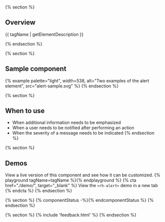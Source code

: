 {% section %}
## Overview

{{ tagName | getElementDescription }}

{% endsection %}

{% section %}
## Sample component
{% example palette="light",
           width=538,
           alt="Two examples of the alert element",
           src="alert-sample.svg" %}
{% endsection %}

{% section %}
  ## When to use
  - When additional information needs to be emphasized 
  - When a user needs to be notified after performing an action
  - When the severity of a message needs to be indicated
{% endsection %}

{% section %}
  ## Demos
  View a live version of this component and see how it can be customized.
  {% playground tagName=tagName %}{% endplayground %}
  {% cta href="./demo/", target="_blank" %}
    View the `<rh-alert>` demo in a new tab
  {% endcta %}
{% endsection %}

{% section %}
{% componentStatus -%}{% endcomponentStatus %}
{% endsection %}

{% section %}
{% include 'feedback.html' %}
{% endsection %}
